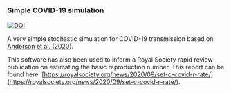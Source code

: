 ### Simple COVID-19 simulation

[![DOI](https://zenodo.org/badge/DOI/10.5281/zenodo.4680055.svg)](https://doi.org/10.5281/zenodo.4680055)

A very simple stochastic simulation for COVID-19 transmission based on [Anderson et al. (2020)](https://www.thelancet.com/journals/lancet/article/PIIS0140-6736\(20\)30567-5/fulltext).

This software has also been used to inform a Royal Society rapid review publication on estimating the basic reproduction number. This report can be found here: [https://royalsociety.org/news/2020/09/set-c-covid-r-rate/](https://royalsociety.org/news/2020/09/set-c-covid-r-rate/).


